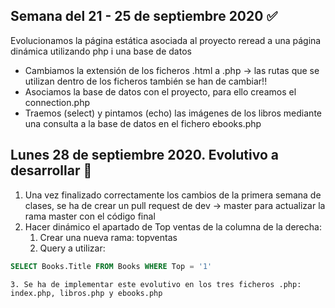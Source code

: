 ## Semana del 21 - 25 de septiembre 2020 :white_check_mark:
Evolucionamos la página estática asociada al proyecto reread a una página dinámica utilizando php i una base de datos
- Cambiamos la extensión de los ficheros .html a .php -> las rutas que se utilizan dentro de los ficheros también se han de cambiar!!
- Asociamos la base de datos con el proyecto, para ello creamos el connection.php
- Traemos (select) y pintamos (echo) las imágenes de los libros mediante una consulta a la base de datos en el fichero ebooks.php

## Lunes 28 de septiembre 2020. Evolutivo a desarrollar :loudspeaker:
1. Una vez finalizado correctamente los cambios de la primera semana de clases, se ha de crear un pull request de dev -> master para actualizar la rama master con el código final
2. Hacer dinámico el apartado de Top ventas de la columna de la derecha:
    1. Crear una nueva rama: topventas
    2. Query a utilizar: 
```sql
SELECT Books.Title FROM Books WHERE Top = '1'
```
    3. Se ha de implementar este evolutivo en los tres ficheros .php: index.php, libros.php y ebooks.php

